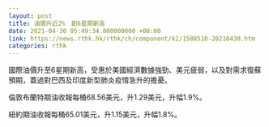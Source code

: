 ```yaml
---
layout: post
title: 油價升近2%　創6星期新高
date: 2021-04-30 05:49:34.000000000 +08:00
link: https://news.rthk.hk/rthk/ch/component/k2/1588518-20210430.htm
categories: rthk
---
```


國際油價升至6星期新高，受惠於美國經濟數據強勁、美元疲弱，以及對需求復蘇預期，蓋過對巴西及印度新型肺炎疫情急升的擔憂。

倫敦布蘭特期油收報每桶68.56美元，升1.29美元，升幅1.9%。

紐約期油收報每桶65.01美元，升1.15美元，升幅1.8%。
